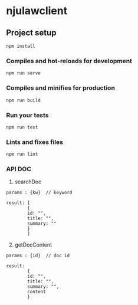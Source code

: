 # njulawclient

## Project setup
```
npm install
```

### Compiles and hot-reloads for development
```
npm run serve
```

### Compiles and minifies for production
```
npm run build
```

### Run your tests
```
npm run test
```

### Lints and fixes files
```
npm run lint
```

### API DOC


1. searchDoc
```
params : {kw}  // keyword  

result: [
        { 
        id: "",
        title: "",
        summary: "" 
        }
        ]
```

2. getDocContent
```
params : {id}  // doc id

result: 
        { 
        id: "",
        title: "",
        summary: "",
        content
        }
```

